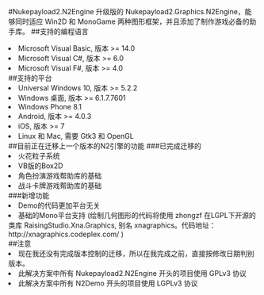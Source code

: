 #Nukepayload2.N2Engine
升级版的 Nukepayload2.Graphics.N2Engine，能够同时适应 Win2D 和 MonoGame 两种图形框架，并且添加了制作游戏必备的助手库。
##支持的编程语言
<li>Microsoft Visual Basic, 版本 >= 14.0</li>
<li>Microsoft Visual C#, 版本 >= 6.0</li>
<li>Microsoft Visual F#, 版本 >= 4.0</li>
##支持的平台
<li>Universal Windows 10, 版本 >= 5.2.2</li>
<li>Windows 桌面, 版本 >= 6.1.7.7601</li>
<li>Windows Phone 8.1</li>
<li>Android, 版本 >= 4.0.3</li>
<li>iOS, 版本 >= 7</li>
<li>Linux 和 Mac, 需要 Gtk3 和 OpenGL</li>
##目前正在迁移上一个版本的N2引擎的功能
###已完成迁移的
<li>火花粒子系统</li>
<li>VB版的Box2D</li>
<li>角色扮演游戏帮助库的基础</li>
<li>战斗卡牌游戏帮助库的基础</li>
###新增功能
<li>Demo的代码更加平台无关</li>
<li>基础的Mono平台支持 (绘制几何图形的代码将使用 zhongzf 在LGPL下开源的类库 RaisingStudio.Xna.Graphics, 别名 xnagraphics。代码地址： http://xnagraphics.codeplex.com/ )</li>
##注意
<li>现在我还没有完成版本控制的迁移，所以在我完成之前，直接按修改日期判别版本。</li>
<li>此解决方案中所有 Nukepayload2.N2Engine 开头的项目使用 GPLv3 协议</li>
<li>此解决方案中所有 N2Demo 开头的项目使用 LGPLv3 协议</li>